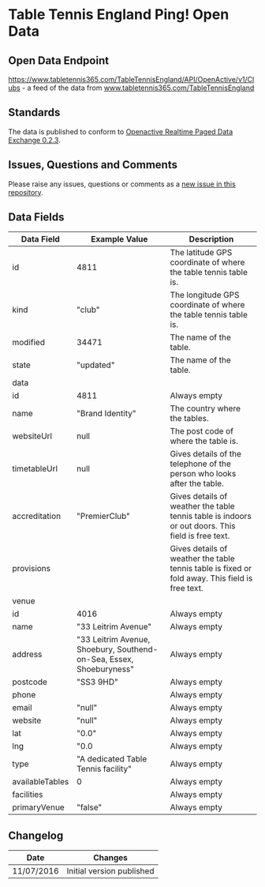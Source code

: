 # Table Tennis England Ping! Open Data

## Open Data Endpoint
https://www.tabletennis365.com/TableTennisEngland/API/OpenActive/v1/Clubs - a feed of the data from www.tabletennis365.com/TableTennisEngland

## Standards
The data is published to conform to [Openactive Realtime Paged Data Exchange 0.2.3](https://www.openactive.io/realtime-paged-data-exchange/0.2.3/).

## Issues, Questions and Comments
Please raise any issues, questions or comments as a [new issue in this repository](https://github.com/table-tennis-england/opendata/issues).

## Data Fields

| Data Field | Example Value | Description |
|---|---|---|
| id | 4811  | The latitude GPS coordinate of where the table tennis table is. | 
| kind | "club"  | The longitude GPS coordinate of where the table tennis table is.  | 
| modified | 34471 | The name of the table. | 
| state | "updated" | The name of the table. | 
| data |
| id | 4811 | Always empty  | 
| name | "Brand Identity" |  The country where the tables. | 
| websiteUrl | null | The post code of where the table is. | 
| timetableUrl | null| Gives details of the telephone of the person who looks after the table.|
| accreditation | "PremierClub" | Gives details of weather the table tennis table is indoors or out doors. This field is free text.|
| provisions |  | Gives details of weather the table tennis table is fixed or fold away. This field is free text.|
| venue |
| id | 4016 | Always empty  | 
| name | "33 Leitrim Avenue" | Always empty  | 
| address | "33 Leitrim Avenue, Shoebury, Southend-on-Sea, Essex, Shoeburyness" | Always empty  | 
| postcode | "SS3 9HD" | Always empty  | 
| phone |  | Always empty  | 
| email | "null" | Always empty  | 
| website | "null" | Always empty  | 
| lat | "0.0" | Always empty  | 
| lng | "0.0 | Always empty  | 
| type | "A dedicated Table Tennis facility" | Always empty  | 
| availableTables | 0 | Always empty  | 
| facilities |  | Always empty  | 
| primaryVenue | "false" | Always empty  | 

## Changelog

| Date | Changes |
|---|---|
| 11/07/2016 | Initial version published |
